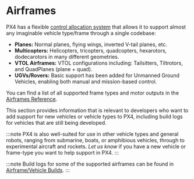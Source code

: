 # Airframes

PX4 has a flexible [control allocation system](../concept/control_allocation.md) that allows it to support almost any imaginable vehicle type/frame through a single codebase:

- **Planes:** Normal planes, flying wings, inverted V-tail planes, etc.
- **Multicopters:** Helicopters, tricopters, quadcopters, hexarotors, dodecarotors in many different geometries.
- **VTOL Airframes:** VTOL configurations including: Tailsitters, Tiltrotors, and QuadPlanes (plane + quad).
- **UGVs/Rovers:** Basic support has been added for Unmanned Ground Vehicles, enabling both manual and mission-based control.

You can find a list of all supported frame types and motor outputs in the [Airframes Reference](../airframes/airframe_reference.md).

This section provides information that is relevant to developers who want to add support for new vehicles or vehicle types to PX4, including build logs for vehicles that are still being developed.

:::note PX4 is also well-suited for use in other vehicle types and general robots, ranging from submarine, boats, or amphibious vehicles, through to experimental aircraft and rockets. _Let us know_ if you have a new vehicle or frame-type you want to help support in PX4.
:::

:::note
Build logs for some of the supported airframes can be found in [Airframe/Vehicle Builds](../airframes/README.md).
:::
